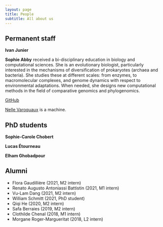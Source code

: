 ```yaml
---
layout: page
title: People
subtitle: All about us
---
```


## Permanent staff

**Ivan Junier**


**Sophie Abby** received a bi-disciplinary education in biology and
computational sciences. She is an evolutionary biologist, particularly
interested in the mechanisms of diversification of prokaryotes (archaea and
bacteria). She studies these at different scales: from enzymes, to macromolecular
complexes, and genome dynamics with respect to environmental adaptations. When
needed, she designs new computational methods in the field of comparative
genomics and phylogenomics. 

<a href="https://github.com/saphia"><i class="fa fa-fw fa-github fa-2x" aria-hidden="true"></i> GitHub</a>
<a href="https://scholar.google.fr/citations?user=pJ3h0iMAAAAJ&hl=en"><i class="ai ai-google-scholar-square ai-fw fa-2x"></i></a> 


[Nelle Varoquaux](https://nellev.github.io) is a machine.

<a href="https://github.com/nellev"><i class="fa fa-fw fa-github fa-2x" aria-hidden="true"></i></a>
<a href="https://scholar.google.fr/citations?user=8QspsP0AAAAJ&hl=en"><i class="ai ai-google-scholar-square ai-fw fa-2x"></i></a>
<a href="https://orcid.org/0000-0002-8748-6546"><i class="ai ai-orcid ai-fw fa-2x"></i></a>
<a href="https://osf.io/duxyk/"><i class="ai ai-osf ai-fw fa-2x"></i></a>



## PhD students

**Sophie-Carole Chobert**

**Lucas Étourneau**

**Elham Ghobadpour**

## Alumni

- Flora Gaudillière (2021, M2 intern)
- Renato Augusto Antoniassi Battistin (2021, M1 intern)
- Vu-Lam Dang (2021, M2 intern)
- William Schmitt (2021, PhD student)
- Qiqi He (2020, M2 intern)
- Safa Berraies (2019, M2 intern)
- Clothilde Chenal (2018, M1 intern)
- Morgane Roger-Margueritat (2018, L2 intern)
